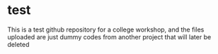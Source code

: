 # test
This is a test github repository for a college workshop, and the files uploaded are just dummy codes from another project that will later be deleted

